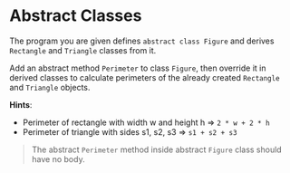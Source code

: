# Abstract Classes

The program you are given defines `abstract class Figure` and derives `Rectangle` and `Triangle` classes from it.

Add an abstract method `Perimeter` to class `Figure`, then override it in derived classes to calculate perimeters of the already created `Rectangle` and `Triangle` objects.

**Hints**:
- Perimeter of rectangle with width w and height h => `2 * w + 2 * h`
- Perimeter of triangle with sides s1, s2, s3 => `s1 + s2 + s3`

>The abstract `Perimeter` method inside abstract `Figure` class should have no body.
